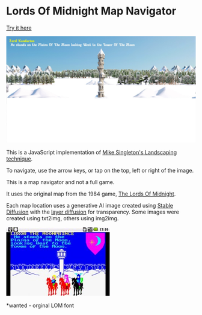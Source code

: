 # Lords Of Midnight Map Navigator

[Try it here](https://mattopeerenboom.github.io/lordsofmidnight/)

![Opening Location](assets/lomnew.jpg)

This is a JavaScript implementation of [Mike Singleton's Landscaping technique](https://www.icemark.com/tower/landscaping.htm).

To navigate, use the arrow keys, or tap on the top, left or right of the image.

This is a map navigator and not a full game.

It uses the original map from the 1984 game, [The Lords Of Midnight](https://en.wikipedia.org/wiki/The_Lords_of_Midnight).

Each map location uses a generative AI image created using [Stable Diffusion](https://github.com/lllyasviel/stable-diffusion-webui-forge) with the [layer diffusion](https://github.com/lllyasviel/sd-forge-layerdiffuse) for transparency. Some images were created using txt2img, others using img2img.



![Opening Location Original](assets/lomopeningscreen.jpg)

*wanted - orginal LOM font
